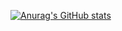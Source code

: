 [![Anurag's GitHub stats](https://github-readme-stats.vercel.app/api?username=Sanguet)](https://github.com/anuraghazra/github-readme-stats)
